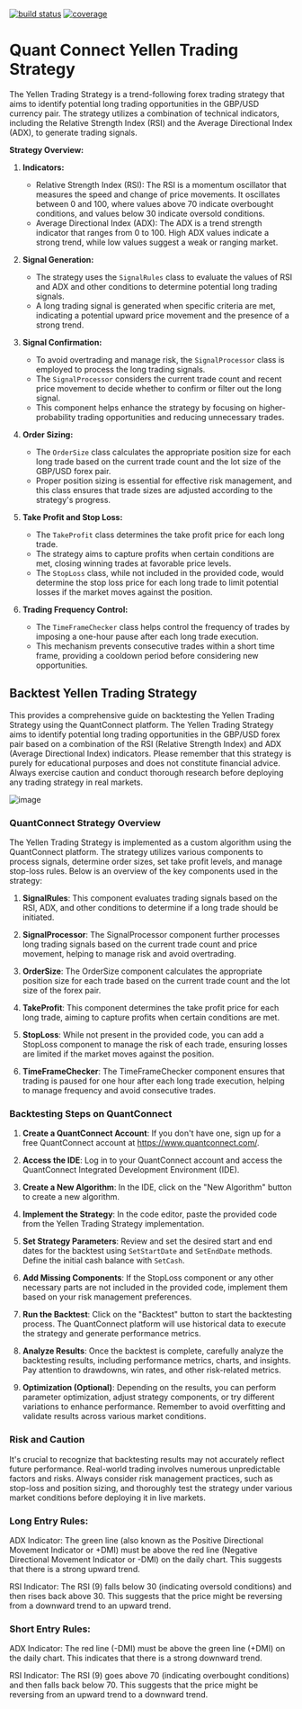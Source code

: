 
<p align="left">
<a href="https://circleci.com/gh/badges/shields/tree/master">
        <img src="https://img.shields.io/circleci/project/github/badges/shields/master" alt="build status"></a>
    <a href="https://coveralls.io/github/badges/shields">
        <img src="https://img.shields.io/coveralls/github/badges/shields"
            alt="coverage"></a>
</p>

# Quant Connect Yellen Trading Strategy


The Yellen Trading Strategy is a trend-following forex trading strategy that aims to identify potential long trading opportunities in the GBP/USD currency pair. The strategy utilizes a combination of technical indicators, including the Relative Strength Index (RSI) and the Average Directional Index (ADX), to generate trading signals.

**Strategy Overview:**

1. **Indicators:**
   - Relative Strength Index (RSI): The RSI is a momentum oscillator that measures the speed and change of price movements. It oscillates between 0 and 100, where values above 70 indicate overbought conditions, and values below 30 indicate oversold conditions.
   - Average Directional Index (ADX): The ADX is a trend strength indicator that ranges from 0 to 100. High ADX values indicate a strong trend, while low values suggest a weak or ranging market.

2. **Signal Generation:**
   - The strategy uses the `SignalRules` class to evaluate the values of RSI and ADX and other conditions to determine potential long trading signals.
   - A long trading signal is generated when specific criteria are met, indicating a potential upward price movement and the presence of a strong trend.

3. **Signal Confirmation:**
   - To avoid overtrading and manage risk, the `SignalProcessor` class is employed to process the long trading signals.
   - The `SignalProcessor` considers the current trade count and recent price movement to decide whether to confirm or filter out the long signal.
   - This component helps enhance the strategy by focusing on higher-probability trading opportunities and reducing unnecessary trades.

4. **Order Sizing:**
   - The `OrderSize` class calculates the appropriate position size for each long trade based on the current trade count and the lot size of the GBP/USD forex pair.
   - Proper position sizing is essential for effective risk management, and this class ensures that trade sizes are adjusted according to the strategy's progress.

5. **Take Profit and Stop Loss:**
   - The `TakeProfit` class determines the take profit price for each long trade.
   - The strategy aims to capture profits when certain conditions are met, closing winning trades at favorable price levels.
   - The `StopLoss` class, while not included in the provided code, would determine the stop loss price for each long trade to limit potential losses if the market moves against the position.

6. **Trading Frequency Control:**
   - The `TimeFrameChecker` class helps control the frequency of trades by imposing a one-hour pause after each long trade execution.
   - This mechanism prevents consecutive trades within a short time frame, providing a cooldown period before considering new opportunities.

## Backtest Yellen Trading Strategy

This provides a comprehensive guide on backtesting the Yellen Trading Strategy using the QuantConnect platform. The Yellen Trading Strategy aims to identify potential long trading opportunities in the GBP/USD forex pair based on a combination of the RSI (Relative Strength Index) and ADX (Average Directional Index) indicators. Please remember that this strategy is purely for educational purposes and does not constitute financial advice. Always exercise caution and conduct thorough research before deploying any trading strategy in real markets.

![image](https://github.com/wk101/yellen/assets/106099024/42b278be-477e-4e81-b49b-f4a4b343173c)

### QuantConnect Strategy Overview

The Yellen Trading Strategy is implemented as a custom algorithm using the QuantConnect platform. The strategy utilizes various components to process signals, determine order sizes, set take profit levels, and manage stop-loss rules. Below is an overview of the key components used in the strategy:

1. **SignalRules**: This component evaluates trading signals based on the RSI, ADX, and other conditions to determine if a long trade should be initiated.

2. **SignalProcessor**: The SignalProcessor component further processes long trading signals based on the current trade count and price movement, helping to manage risk and avoid overtrading.

3. **OrderSize**: The OrderSize component calculates the appropriate position size for each trade based on the current trade count and the lot size of the forex pair.

4. **TakeProfit**: This component determines the take profit price for each long trade, aiming to capture profits when certain conditions are met.

5. **StopLoss**: While not present in the provided code, you can add a StopLoss component to manage the risk of each trade, ensuring losses are limited if the market moves against the position.

6. **TimeFrameChecker**: The TimeFrameChecker component ensures that trading is paused for one hour after each long trade execution, helping to manage frequency and avoid consecutive trades.

### Backtesting Steps on QuantConnect

1. **Create a QuantConnect Account**: If you don't have one, sign up for a free QuantConnect account at https://www.quantconnect.com/.

2. **Access the IDE**: Log in to your QuantConnect account and access the QuantConnect Integrated Development Environment (IDE).

3. **Create a New Algorithm**: In the IDE, click on the "New Algorithm" button to create a new algorithm.

4. **Implement the Strategy**: In the code editor, paste the provided code from the Yellen Trading Strategy implementation.

5. **Set Strategy Parameters**: Review and set the desired start and end dates for the backtest using `SetStartDate` and `SetEndDate` methods. Define the initial cash balance with `SetCash`.

6. **Add Missing Components**: If the StopLoss component or any other necessary parts are not included in the provided code, implement them based on your risk management preferences.

7. **Run the Backtest**: Click on the "Backtest" button to start the backtesting process. The QuantConnect platform will use historical data to execute the strategy and generate performance metrics.

8. **Analyze Results**: Once the backtest is complete, carefully analyze the backtesting results, including performance metrics, charts, and insights. Pay attention to drawdowns, win rates, and other risk-related metrics.

9. **Optimization (Optional)**: Depending on the results, you can perform parameter optimization, adjust strategy components, or try different variations to enhance performance. Remember to avoid overfitting and validate results across various market conditions.

### Risk and Caution

It's crucial to recognize that backtesting results may not accurately reflect future performance. Real-world trading involves numerous unpredictable factors and risks. Always consider risk management practices, such as stop-loss and position sizing, and thoroughly test the strategy under various market conditions before deploying it in live markets.

### Long Entry Rules:
ADX Indicator: The green line (also known as the Positive Directional Movement Indicator or +DMI) must be above the red line (Negative Directional Movement Indicator or -DMI) on the daily chart. This suggests that there is a strong upward trend.

RSI Indicator: The RSI (9) falls below 30 (indicating oversold conditions) and then rises back above 30. This suggests that the price might be reversing from a downward trend to an upward trend.

### Short Entry Rules:
ADX Indicator: The red line (-DMI) must be above the green line (+DMI) on the daily chart. This indicates that there is a strong downward trend.

RSI Indicator: The RSI (9) goes above 70 (indicating overbought conditions) and then falls back below 70. This suggests that the price might be reversing from an upward trend to a downward trend.

